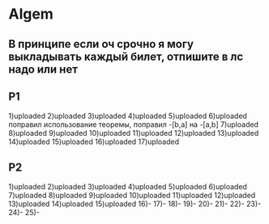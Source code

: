 # Algem
## В принципе если оч срочно я могу выкладывать каждый билет, отпишите в лс надо или нет
## P1
1)uploaded
2)uploaded
3)uploaded
4)uploaded
5)uploaded
6)uploaded поправил использование теоремы, поправил -[b,a] на -[a,b]
7)uploaded
8)uploaded
9)uploaded
10)uploaded
11)uploaded
12)uploaded
13)uploaded
14)uploaded
15)uploaded
16)uploaded
17)uploaded
## P2
1)uploaded
2)uploaded
3)uploaded
4)uploaded
5)uploaded
6)uploaded
7)uploaded
8)uploaded
9)uploaded
10)uploaded
11)uploaded
12)uploaded
13)uploaded
14)uploaded
15)uploaded
16)-
17)-
18)-
19)-
20)-
21)-
22)-
23)-
24)-
25)-
